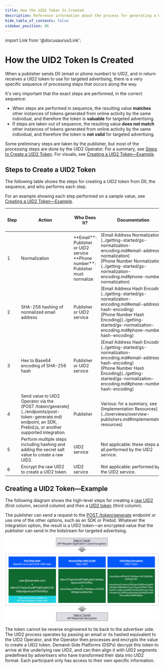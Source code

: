 ```yaml
---
title: How the UID2 Token Is Created
description: Reference information about the process for generating a UID2 token.
hide_table_of_contents: false
sidebar_position: 06
---
```


import Link from '@docusaurus/Link';

# How the UID2 Token Is Created

When a publisher sends <Link href="../ref-info/glossary-uid#gl-dii">DII</Link> (email or phone number) to UID2, and in return receives a <Link href="../ref-info/glossary-uid#gl-uid2-token">UID2 token</Link> to use for targeted advertising, there is a very specific sequence of processing steps that occurs along the way.

It's very important that the exact steps are performed, in the correct sequence:
- When steps are performed in sequence, the resulting value **matches** other instances of tokens generated from online activity by the same individual, and therefore the token is **valuable** for targeted advertising.
- If steps are taken out of sequence, the resulting value **does not match** other instances of tokens generated from online activity by the same individual, and therefore the token is **not valid** for targeted advertising.

 Some preliminary steps are taken by the publisher, but most of the processing steps are done by the UID2 Operator. For a summary, see [Steps to Create a UID2 Token](#steps-to-create-a-uid2-token). For visuals, see [Creating a UID2 Token&#8212;Example](#creating-a-uid2-tokenexample).

<!-- Here's a common scenario.

A publisher has a user's email address or phone number, and wants to generate a UID2 token. The publisher follows these steps:

1. First, performs some steps on the DII to apply some security before sending it to the UID2 service. The publisher performs these steps:
   - Normalizes the DII. This is optional for emails but is required for phone numbers. For details, see [Phone Number Normalization](../getting-started/gs-normalization-encoding.md#phone-number-normalization).
   - Applies the SHA-256 hashing algorithm to the result.
   - Optionally, applies Hex to Base64 encoding to the result. -->

## Steps to Create a UID2 Token

The following table shows the steps for creating a UID2 token from DII, the sequence, and who performs each step.

For an example showing each step performed on a sample value, see [Creating a UID2 Token&#8212;Example](#creating-a-uid2-tokenexample).

<table width="100%">
  <thead>
    <tr>
      <th width="5%">Step</th>
      <th width="30%">Action</th>
      <th width="25%">Who Does It?</th>
      <th width="25%">Documentation</th>
      <th width="15%">[Example](#creating-a-uid2-tokenexample)</th>
    </tr>
  </thead>
  <tbody>
    <tr>
      <td>1</td>
      <td>Normalization</td>
      <td>**Email**: Publisher or UID2 service<br/>**Phone number**: Publisher must normalize</td>
      <td>[Email Address Normalization](../getting-started/gs-normalization-encoding.md#email-address-normalization)<br/>[Phone Number Normalization](../getting-started/gs-normalization-encoding.md#phone-number-normalization)</td>
      <td>Not shown</td>
    </tr>
    <tr>
      <td>2</td>
      <td>SHA-256 hashing of normalized email address</td>
      <td>Publisher or UID2 service</td>
      <td>[Email Address Hash Encoding](../getting-started/gs-normalization-encoding.md#email-address-hash-encoding)<br/>[Phone Number Hash Encoding](../getting-started/gs-normalization-encoding.md#phone-number-hash-encoding)</td>
      <td>Column 1</td>
    </tr>
    <tr>
      <td>3</td>
      <td>Hex to Base64 encoding of SHA-256 hash</td>
      <td>Publisher or UID2 service</td>
      <td>[Email Address Hash Encoding](../getting-started/gs-normalization-encoding.md#email-address-hash-encoding)<br/>[Phone Number Hash Encoding](../getting-started/gs-normalization-encoding.md#phone-number-hash-encoding)</td>
      <td>Column 1</td>
    </tr>
    <tr>
      <td>4</td>
      <td>Send value to UID2 Operator via the [POST&nbsp;/token/generate](../endpoints/post-token-generate.md) endpoint, an SDK, Prebid.js, or another supported integration.</td>
      <td>Publisher</td>
      <td>Various: for a summary, see [Implementation Resources](../overviews/overview-publishers.md#implementation-resources)</td>
      <td>Not shown</td>
    </tr>
     <tr>
      <td>5</td>
      <td>Perform multiple steps including hashing and adding the secret <Link href="../ref-info/glossary-uid#gl-salt">salt</Link> value to create a raw UID2.</td>
      <td>UID2 service</td>
      <td>Not applicable: these steps are all performed by the UID2 service.</td>
      <td>Column 2</td>
    </tr>
     <tr>
      <td>6</td>
      <td>Encrypt the raw UID2 to create a UID2 token.</td>
      <td>UID2 service</td>
      <td>Not applicable: performed by the UID2 service.</td>
      <td>Column 3</td>
    </tr>
 </tbody>
</table>

## Creating a UID2 Token&#8212;Example

The following diagram shows the high-level steps for creating a [raw UID2](../ref-info/glossary-uid.md#gl-raw-uid2) (first column, second column) and then a [UID2 token](../ref-info/glossary-uid.md#gl-uid2-token) (third column).

The publisher can send a request to the [POST&nbsp;/token/generate](../endpoints/post-token-generate.md) endpoint or use one of the other options, such as an SDK or Prebid. Whatever the integration option, the result is a UID2 token&#8212;an encrypted value that the publisher can send in the bidstream for targeted advertising.

![Sequential steps for creating a UID2](images/HowUID2Created_UID2ImplementationPlaybook.jpg)

The token cannot be reverse engineered to tie back to the advertiser side. The UID2 process operates by passing an email or its hashed equivalent to the UID2 Operator, and the Operator then processes and encrypts the value to create a UID2 token. Demand-Side Platforms (DSPs) decrypt this token to arrive at the underlying raw UID2, and can then align it with UID2 segments predefined by advertisers who have transformed their data into UID2 format. Each participant only has access to their own specific information.
